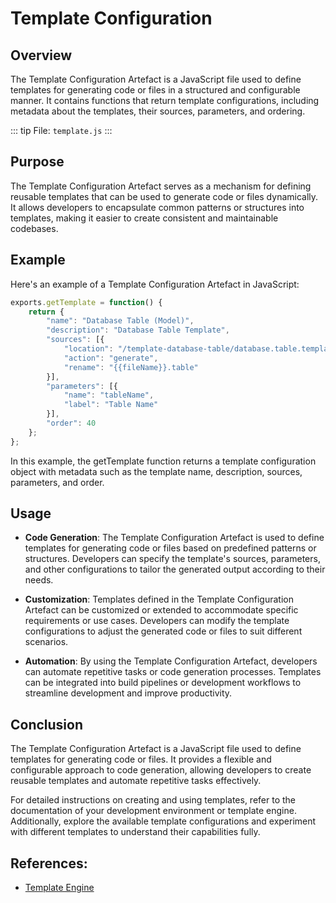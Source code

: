 # Template Configuration

## Overview

The Template Configuration Artefact is a JavaScript file used to define templates for generating code or files in a structured and configurable manner. It contains functions that return template configurations, including metadata about the templates, their sources, parameters, and ordering.

::: tip
File: `template.js`
:::

## Purpose

The Template Configuration Artefact serves as a mechanism for defining reusable templates that can be used to generate code or files dynamically. It allows developers to encapsulate common patterns or structures into templates, making it easier to create consistent and maintainable codebases.

## Example

Here's an example of a Template Configuration Artefact in JavaScript:

```javascript
exports.getTemplate = function() {
    return {
        "name": "Database Table (Model)",
        "description": "Database Table Template",
        "sources": [{
            "location": "/template-database-table/database.table.template", 
            "action": "generate",
            "rename": "{{fileName}}.table"
        }],
        "parameters": [{
            "name": "tableName",
            "label": "Table Name"
        }],
        "order": 40
    };
};
```

In this example, the getTemplate function returns a template configuration object with metadata such as the template name, description, sources, parameters, and order.

## Usage

* **Code Generation**: The Template Configuration Artefact is used to define templates for generating code or files based on predefined patterns or structures. Developers can specify the template's sources, parameters, and other configurations to tailor the generated output according to their needs.

* **Customization**: Templates defined in the Template Configuration Artefact can be customized or extended to accommodate specific requirements or use cases. Developers can modify the template configurations to adjust the generated code or files to suit different scenarios.

* **Automation**: By using the Template Configuration Artefact, developers can automate repetitive tasks or code generation processes. Templates can be integrated into build pipelines or development workflows to streamline development and improve productivity.

## Conclusion

The Template Configuration Artefact is a JavaScript file used to define templates for generating code or files. It provides a flexible and configurable approach to code generation, allowing developers to create reusable templates and automate repetitive tasks effectively.

For detailed instructions on creating and using templates, refer to the documentation of your development environment or template engine. Additionally, explore the available template configurations and experiment with different templates to understand their capabilities fully.

## References:

* [Template Engine](../engines/templates.md)